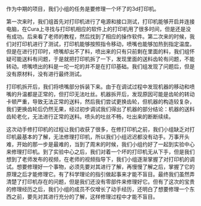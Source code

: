 作为中期的项目，我们小组的任务是要修理一个坏了的3d打印机。

第一次来时，我们组首先对打印机进行了电源和接口测试，打印机能够开启并连接电脑，在Cura上寻找与打印机相应的软件上的打印机用了很多时间，但是还是没有成功。后来看了老师的教程，然后找到了相应的操作软件。第二次来的时候，我们对打印机进行了测试，打印机能够按照指令移动，喷嘴也能够加热到指定温度。但是在进行打印时，喷嘴却出不了料，喷出来的只有只前剩在里面的料，我们组怀疑可能送料有问题，于是就把打印机拆了一下，发现里面的送料齿轮有问题，不能转动。喷嘴喷出的料是一坨一坨的并不是在打印基础。我们组发现了问题后，但是没有原材料，没有进行最终测试。

打印机拆开后，我们将喷嘴部分拆装下来。由于在调试过程中发现机器的移动和喷嘴的升温都是正常的，但打印无法吐丝。机器拆开后，发现原因可能是齿轮的转动卡顿严重，导致无法正常的送料，然后我们尝试更换齿轮，但机器的构造较复杂，我们更换齿轮后仍然无果，经过初步调试我们得出了机器的部分结论：机器的送料齿轮老化，无法进行正常的送料。喷头的吐丝不畅，吐出来的断断续续。

这次动手修打印机的过程让我们收获了很多，在修打印机之前，我们小组缺乏对打印机最基本的了解，无法修理打印机，所以我们小组迟迟都没有动手。万事开头难，开始的那一步是最难的，当到了周末的时候，我们小组约好了一起到实验中心来修理打印机。到了实验中心之后，我们对着一个坏的打印机无从下手，但是我们想到了老师发布的视频，在老师的视频指导下，我们小组逐渐掌握了对打印机的调试。想要修理好一个事物，必须先要对其进行了解，再慢慢了解之后，掌握了它的原理之后才能修理它。有了科学理论的指引做起事来才能不盲目。最终我们虽然弄清楚了打印机存在的问题，但是我们还没有零部件来修理好它。但有了这次的宝贵的修理经历之后，我们小组的成员不仅增长了动手经历，还明白了想要修理一个东西之前，要先对其进行充分的了解，这样修理过程中才能不盲目。
